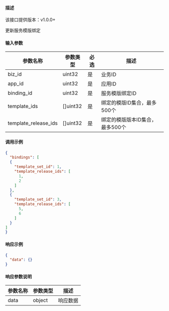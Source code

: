 #### 描述

该接口提供版本：v1.0.0+

更新服务模版绑定

#### 输入参数

| 参数名称             | 参数类型 | 必选 | 描述                            |
| -------------------- | -------- | ---- | ------------------------------- |
| biz_id               | uint32   | 是   | 业务ID                          |
| app_id               | uint32   | 是   | 应用ID                          |
| binding_id           | uint32   | 是   | 服务模版绑定ID                  |
| template_ids         | []uint32 | 是   | 绑定的模版ID集合，最多500个     |
| template_release_ids | []uint32 | 是   | 绑定的模版版本ID集合，最多500个 |

#### 调用示例

```json
{
  "bindings": [
  {
    "template_set_id": 1,
    "template_release_ids": [
      1,
      2
    ]
  },
  {
    "template_set_id": 3,
    "template_release_ids": [
      5,
      6
    ]
  }
]
}
```

#### 响应示例

```json
{
  "data": {}
}
```

#### 响应参数说明

| 参数名称 | 参数类型 | 描述     |
| -------- | -------- | -------- |
| data     | object   | 响应数据 |
